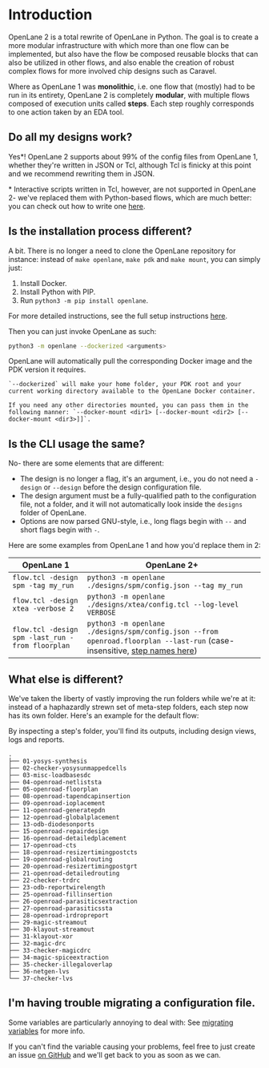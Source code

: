 # Introduction
OpenLane 2 is a total rewrite of OpenLane in Python. The goal is to
create a more modular infrastructure with which more than one flow can be
implemented, but also have the flow be composed reusable blocks that can also be
utilized in other flows, and also enable the creation of robust complex flows
for more involved chip designs such as Caravel.

Where as OpenLane 1 was **monolithic**, i.e. one flow that (mostly) had to be run
in its entirety, OpenLane 2 is completely **modular**, with multiple flows composed of
execution units called **steps**. Each step roughly corresponds to one action
taken by an EDA tool.

## Do all my designs work?
Yes*! OpenLane 2 supports about 99% of the config files from OpenLane 1,
whether they're written in JSON or Tcl, although Tcl is finicky at this point and we recommend rewriting them in JSON.

\* Interactive scripts written in Tcl, however, are not supported in OpenLane 2-
we've replaced them with Python-based flows, which are much better: you can
check out how to write one [here](../writing_custom_flows.md).

## Is the installation process different?
A bit. There is no longer a need to clone the OpenLane repository for instance:
instead of `make openlane`, `make pdk` and `make mount`, you can simply just:

1. Install Docker.
2. Install Python with PIP.
3. Run `python3 -m pip install openlane`.

For more detailed instructions, see the full setup instructions [here](../../getting_started/docker_installation/index.md).

Then you can just invoke OpenLane as such:

```sh
python3 -m openlane --dockerized <arguments>
```

OpenLane will automatically pull the corresponding Docker image and the
PDK version it requires.

```{warning}
`--dockerized` will make your home folder, your PDK root and your current working directory available to the OpenLane Docker container.

If you need any other directories mounted, you can pass them in the following manner: `--docker-mount <dir1> [--docker-mount <dir2> [--docker-mount <dir3>]]`.
```

## Is the CLI usage the same?
No- there are some elements that are different:

* The design is no longer a flag, it's an argument, i.e., you do not need a `-design` or `--design` before the design configuration file.
* The design argument must be a fully-qualified path to the configuration file, not a folder, and it will not automatically look inside the `designs` folder of OpenLane.
* Options are now parsed GNU-style, i.e., long flags begin with `--` and short flags begin with `-`.

Here are some examples from OpenLane 1 and how you'd replace them in 2:

| OpenLane 1 | OpenLane 2+ |
| - | - |
| `flow.tcl -design spm -tag my_run` | `python3 -m openlane ./designs/spm/config.json --tag my_run`
| `flow.tcl -design xtea -verbose 2` | `python3 -m openlane ./designs/xtea/config.tcl --log-level VERBOSE` |
| `flow.tcl -design spm -last_run -from floorplan` | `python3 -m openlane ./designs/spm/config.json --from openroad.floorplan --last-run` (case-insensitive, [step names here](../../reference/flow_config_vars.md#classic)) |

## What else is different?
We've taken the liberty of vastly improving the run folders while we're at it:
instead of a haphazardly strewn set of meta-step folders, each step now has its
own folder. Here's an example for the default flow:

By inspecting a step's folder, you'll find its outputs, including design views,
logs and reports.

```
.
├── 01-yosys-synthesis
├── 02-checker-yosysunmappedcells
├── 03-misc-loadbasesdc
├── 04-openroad-netliststa
├── 05-openroad-floorplan
├── 08-openroad-tapendcapinsertion
├── 09-openroad-ioplacement
├── 11-openroad-generatepdn
├── 12-openroad-globalplacement
├── 13-odb-diodesonports
├── 15-openroad-repairdesign
├── 16-openroad-detailedplacement
├── 17-openroad-cts
├── 18-openroad-resizertimingpostcts
├── 19-openroad-globalrouting
├── 20-openroad-resizertimingpostgrt
├── 21-openroad-detailedrouting
├── 22-checker-trdrc
├── 23-odb-reportwirelength
├── 25-openroad-fillinsertion
├── 26-openroad-parasiticsextraction
├── 27-openroad-parasiticssta
├── 28-openroad-irdropreport
├── 29-magic-streamout
├── 30-klayout-streamout
├── 31-klayout-xor
├── 32-magic-drc
├── 33-checker-magicdrc
├── 34-magic-spiceextraction
├── 35-checker-illegaloverlap
├── 36-netgen-lvs
└── 37-checker-lvs
```

## I'm having trouble migrating a configuration file.
Some variables are particularly annoying to deal with: See [migrating variables](./variables.md) for more info.

If you can't find the variable causing your problems, feel free to just create
an issue [on GitHub](https://github.com/efabless/openlane2/issues/new) and
we'll get back to you as soon as we can.